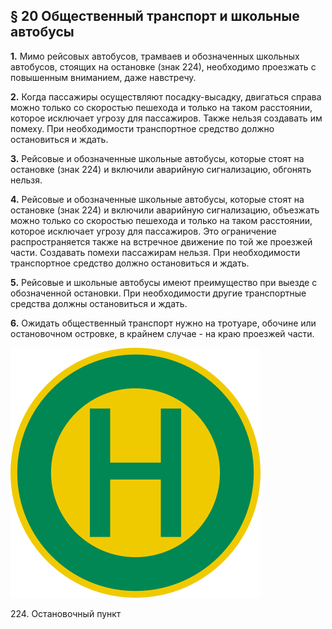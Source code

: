 ## § 20 Общественный транспорт и школьные автобусы

**1.** Мимо рейсовых автобусов, трамваев и обозначенных школьных автобусов, стоящих на остановке (знак 224), необходимо проезжать с повышенным вниманием, даже навстречу.

**2.** Когда пассажиры осуществляют посадку-высадку, двигаться справа можно только со скоростью пешехода и только на таком расстоянии, которое исключает угрозу для пассажиров. Также нельзя создавать им помеху. При необходимости транспортное средство должно остановиться и ждать.

**3.** Рейсовые и обозначенные школьные автобусы, которые стоят на остановке (знак 224) и включили аварийную сигнализацию, обгонять нельзя.

**4.** Рейсовые и обозначенные школьные автобусы, которые стоят на остановке (знак 224) и включили аварийную сигнализацию, объезжать можно только со скоростью пешехода и только на таком расстоянии, которое исключает угрозу для пассажиров. Это ограничение распространяется также на встречное движение по той же проезжей части. Создавать помехи пассажирам нельзя. При необходимости транспортное средство должно остановиться и ждать.

**5.** Рейсовые и школьные автобусы имеют преимущество при выезде с обозначенной остановки. При необходимости другие транспортные средства должны остановиться и ждать.

**6.** Ожидать общественный транспорт нужно на тротуаре, обочине или остановочном островке, в крайнем случае - на краю проезжей части.
<div class="sign-gallery">
<div class="sign">
<img src="/assets/224.svg" />
<p>224. Остановочный пункт</p>
</div>
</div>